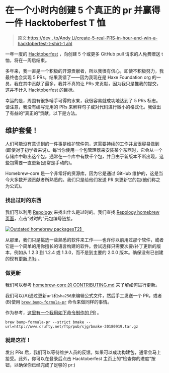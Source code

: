 # 在一个小时内创建 5 个真正的 pr 并赢得一件 Hacktoberfest T 恤

> 原文:[https://dev . to/Andy Li/create-5-real-PRS-in-hour-and-win-a-hacktoberfest-t-shirt-1 ahl](https://dev.to/andyli/create-5-real-prs-in-an-hour-and-win-a-hacktoberfest-t-shirt-1ahl)

一年一度的 [Hacktoberfest](https://hacktoberfest.digitalocean.com) ，向创建 5 个或更多 GitHub pull 请求的人免费赠送 t 恤，将在一周后结束。

多年来，我一直是一个积极的开源贡献者，所以我很有信心，即使不积极努力，我最终也会实现 5 PRs。结果我错了——因为我现在是 Haxe Foundation org 的一员，我在其中贡献了最多，我并不真的让 PRs 来贡献，因为我只是推我的提交，这并不计入 Hacktoberfest 的目标。

幸运的是，周围有很多唾手可得的水果，我很容易就成功地达到了 5 PRs 标志。请注意，我没有编写无用的 PRs 来解释句子或对代码进行微小的格式化。我做出了有益的“真正的”贡献。以下是方法。

## 维护套餐！

人们可能没有意识到的一件事是维护软件包，这需要持续的工作并且很容易做到(即使对于初学者来说)。每当你使用一个包管理器来安装某个东西时，它会从一个存储库中取出这个包。通常在一个库中有数千个包，并且由于新版本不断出现，这些包需要一直更新(通常是手动的)。

Homebrew-core 是一个非常好的资源库，因为它是通过 GitHub 维护的，这是当今大多数开源贡献者所熟悉的。我们只是给他们发送 PR 来更新它的包(他们称之为公式)。

### 找出过时的东西

我们可以利用 [Repology](https://repology.org/) 来找出什么是过时的。我们查找 [Repology homebrew 页面](https://repology.org/repository/homebrew)，点击“过时的”元包编号链接。

[![Outdated homebrew packages](../Images/e3e80e0a9a828c38ca06a427a0e141ba.png)T2】](https://repology.org/metapackages/?inrepo=homebrew&outdated=1)

从那里，我们只是挑选一些熟悉的软件来工作——也许你以前用过那个软件，或者它是一个简单的用你擅长的语言构建的软件。尝试选择只需要次要/补丁更新的版本，例如从 1.2.3 到 1.2.4 或 1.3.0，而不是到主要的 2.0.0 版本。确保没有已创建的现有[更新 PRs](https://github.com/Homebrew/homebrew-core/pulls) 。

### 做更新

我们可以参考 [homebrew-core 的 CONTRIBUTING.md](https://github.com/Homebrew/homebrew-core/blob/master/CONTRIBUTING.md#submit-a-version-upgrade-for-the-foo-formula) 来了解如何进行更新。

我们可以(A)通过更新`url`和`sha256`来编辑公式文件，然后手工发送一个 PR，或者(B)使用 [`brew bump-formula-pr`](https://github.com/Homebrew/brew/blob/master/Library/Homebrew/dev-cmd/bump-formula-pr.rb) 命令来做同样的事情。

作为参考，[这里有一个我用如下命令制作的 PR](https://github.com/Homebrew/homebrew-core/pull/33377) 。

```
brew bump-formula-pr --strict bmake --url=http://www.crufty.net/ftp/pub/sjg/bmake-20180919.tar.gz 
```

### 就是这样！

发出 PRs 后，我们可以等待维护人员的反馈。如果可以成功构建包，通常会马上接受。此外，你可以在登录后点击 Hacktoberfest 主页上的“检查你的进度”按钮，以确保你已经完成了足够的 pr:)